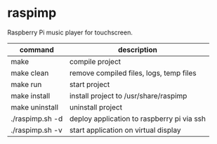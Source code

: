 # raspimp

Raspberry Pi music player for touchscreen.

| command | description |
| - | - |
| make | compile project |
| make clean | remove compiled files, logs, temp files |
| make run | start project |
| make install | install project to /usr/share/raspimp |
| make uninstall | uninstall project |
| ./raspimp.sh -d | deploy application to raspberry pi via ssh |
| ./raspimp.sh -v | start application on virtual display |
